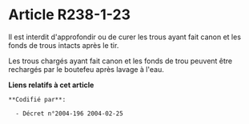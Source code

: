 # Article R238-1-23

Il est interdit d'approfondir ou de curer les trous ayant fait canon et les fonds de trous intacts après le tir.

Les trous chargés ayant fait canon et les fonds de trou peuvent être rechargés par le boutefeu après lavage à l'eau.

**Liens relatifs à cet article**

	**Codifié par**:

	  - Décret n°2004-196 2004-02-25
